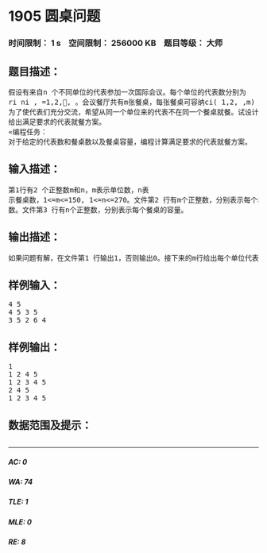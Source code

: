 # 1905 圆桌问题   
### 时间限制： 1 s&nbsp;&nbsp;&nbsp;&nbsp;空间限制： 256000 KB&nbsp;&nbsp;&nbsp;&nbsp;题目等级： 大师  
## 题目描述：  

<pre>
假设有来自n 个不同单位的代表参加一次国际会议。每个单位的代表数分别为  
ri ni , =1,2,, 。会议餐厅共有m张餐桌，每张餐桌可容纳ci( 1,2, ,m) i =  个代表就餐。  
为了使代表们充分交流，希望从同一个单位来的代表不在同一个餐桌就餐。试设计一个算法，  
给出满足要求的代表就餐方案。  
«编程任务：  
对于给定的代表数和餐桌数以及餐桌容量，编程计算满足要求的代表就餐方案。
</pre>
  
  
## 输入描述：  

<pre>
第1行有2 个正整数m和n，m表示单位数，n表  
示餐桌数，1<=m<=150, 1<=n<=270。文件第2 行有m个正整数，分别表示每个单位的代表  
数。文件第3 行有n个正整数，分别表示每个餐桌的容量。
</pre>
  
  
## 输出描述：  

<pre>
如果问题有解，在文件第1 行输出1，否则输出0。接下来的m行给出每个单位代表的就餐桌号。如果有多个满足要求的方案，只要输出1 个方案。
</pre>
  
  
## 样例输入：  

<pre>
4 5  
4 5 3 5  
3 5 2 6 4
</pre>
  
  
## 样例输出：  

<pre>
1  
1 2 4 5  
1 2 3 4 5  
2 4 5  
1 2 3 4 5
</pre>
  
  
## 数据范围及提示：  

<pre>
</pre>
  
  
***  

##### AC: 0  
##### WA: 74  
##### TLE: 1  
##### MLE: 0  
##### RE: 8  
